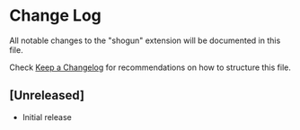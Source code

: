 # Change Log

All notable changes to the "shogun" extension will be documented in this file.

Check [Keep a Changelog](http://keepachangelog.com/) for recommendations on how to structure this file.

## [Unreleased]

- Initial release
